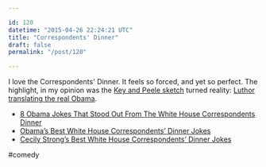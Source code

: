 ```yaml
---

id: 120
datetime: "2015-04-26 22:24:21 UTC"
title: "Correspondents' Dinner"
draft: false
permalink: "/post/120"

---
```


I love the Correspondents' Dinner. It feels so forced, and yet so perfect. The highlight, in my opinion was the [Key and Peele sketch](https://www.youtube.com/watch?v=-qv7k2_lc0M) turned reality: [Luthor translating the real Obama](https://www.youtube.com/watch?v=HkAK9QRe4ds).

  - [8 Obama Jokes That Stood Out From The White House Correspondents Dinner](http://www.npr.org/blogs/itsallpolitics/2015/04/26/402293168/7-obama-jokes-that-stood-out-from-the-white-house-correspondents-dinner)
 - [Obama’s Best White House Correspondents’ Dinner Jokes](https://www.vanityfair.com/news/2015/04/obama-whcd-jokes-2015)
 - [Cecily Strong’s Best White House Correspondents’ Dinner Jokes](https://www.vanityfair.com/news/2015/04/cecily-strong-whcd-jokes-2015)

#comedy

